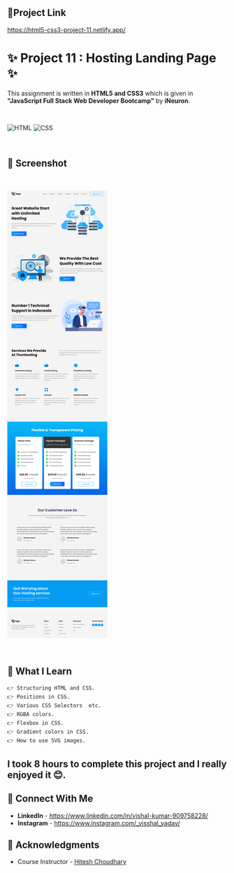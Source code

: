 ## 🔗Project Link
https://html5-css3-project-11.netlify.app/


# ✨ Project 11 : Hosting Landing Page ✨
This assignment is written in **HTML5 and CSS3** which is given in **"JavaScript Full Stack Web Developer Bootcamp"** by **iNeuron**.

<br>

![HTML](https://img.shields.io/badge/html5%20-%23E34F26.svg?&style=for-the-badge&logo=html5&logoColor=white) ![CSS](https://img.shields.io/badge/css3%20-%231572B6.svg?&style=for-the-badge&logo=css3&logoColor=white)

<br>

## 📌 Screenshot
<br>

![Screenshot](./asset/screenshot.png "Template Screenshot")

<br>


## 📌 What I Learn

    👉 Structuring HTML and CSS.
    👉 Positions in CSS.
    👉 Various CSS Selectors  etc.
    👉 RGBA colors.
    👉 Flexbox in CSS.
    👉 Gradient colors in CSS.
    👉 How to use SVG images.


## I took 8 hours to complete this project and I really enjoyed it 😊.

## 💬 Connect With Me

- **LinkedIn** - https://www.linkedin.com/in/vishal-kumar-909758228/
- **Instagram** - https://www.instagram.com/_visshal_yadav/

## 📌 Acknowledgments

- Course Instructor - [Hitesh Choudhary](https://github.com/hiteshchoudhary)
